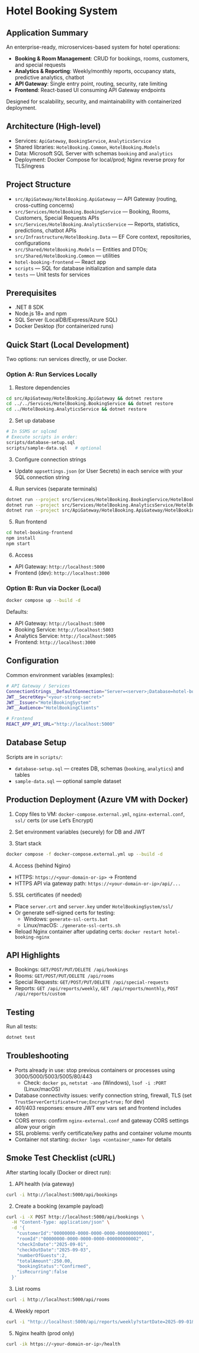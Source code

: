 # Hotel Booking System

## Application Summary
An enterprise-ready, microservices-based system for hotel operations:
- **Booking & Room Management**: CRUD for bookings, rooms, customers, and special requests
- **Analytics & Reporting**: Weekly/monthly reports, occupancy stats, predictive analytics, chatbot
- **API Gateway**: Single entry point, routing, security, rate limiting
- **Frontend**: React-based UI consuming API Gateway endpoints

Designed for scalability, security, and maintainability with containerized deployment.

## Architecture (High-level)
- Services: `ApiGateway`, `BookingService`, `AnalyticsService`
- Shared libraries: `HotelBooking.Common`, `HotelBooking.Models`
- Data: Microsoft SQL Server with schemas `booking` and `analytics`
- Deployment: Docker Compose for local/prod; Nginx reverse proxy for TLS/ingress

## Project Structure
- `src/ApiGateway/HotelBooking.ApiGateway` — API Gateway (routing, cross-cutting concerns)
- `src/Services/HotelBooking.BookingService` — Booking, Rooms, Customers, Special Requests APIs
- `src/Services/HotelBooking.AnalyticsService` — Reports, statistics, predictions, chatbot APIs
- `src/Infrastructure/HotelBooking.Data` — EF Core context, repositories, configurations
- `src/Shared/HotelBooking.Models` — Entities and DTOs; `src/Shared/HotelBooking.Common` — utilities
- `hotel-booking-frontend` — React app
- `scripts` — SQL for database initialization and sample data
- `tests` — Unit tests for services

## Prerequisites
- .NET 8 SDK
- Node.js 18+ and npm
- SQL Server (LocalDB/Express/Azure SQL)
- Docker Desktop (for containerized runs)

## Quick Start (Local Development)
Two options: run services directly, or use Docker.

### Option A: Run Services Locally
1) Restore dependencies
```bash
cd src/ApiGateway/HotelBooking.ApiGateway && dotnet restore
cd ../../Services/HotelBooking.BookingService && dotnet restore
cd ../HotelBooking.AnalyticsService && dotnet restore
```

2) Set up database
```bash
# In SSMS or sqlcmd
# Execute scripts in order:
scripts/database-setup.sql
scripts/sample-data.sql   # optional
```

3) Configure connection strings
- Update `appsettings.json` (or User Secrets) in each service with your SQL connection string

4) Run services (separate terminals)
```bash
dotnet run --project src/Services/HotelBooking.BookingService/HotelBooking.BookingService.csproj
dotnet run --project src/Services/HotelBooking.AnalyticsService/HotelBooking.AnalyticsService.csproj
dotnet run --project src/ApiGateway/HotelBooking.ApiGateway/HotelBooking.ApiGateway.csproj
```

5) Run frontend
```bash
cd hotel-booking-frontend
npm install
npm start
```

6) Access
- API Gateway: `http://localhost:5000`
- Frontend (dev): `http://localhost:3000`

### Option B: Run via Docker (Local)
```bash
docker compose up --build -d
```
Defaults:
- API Gateway: `http://localhost:5000`
- Booking Service: `http://localhost:5003`
- Analytics Service: `http://localhost:5005`
- Frontend: `http://localhost:3000`

## Configuration
Common environment variables (examples):
```bash
# API Gateway / Services
ConnectionStrings__DefaultConnection="Server=<server>;Database=hotel-booking-db;User Id=<user>;Password=<pwd>;TrustServerCertificate=true;Encrypt=true;"
JWT__SecretKey="<your-strong-secret>"
JWT__Issuer="HotelBookingSystem"
JWT__Audience="HotelBookingClients"

# Frontend
REACT_APP_API_URL="http://localhost:5000"
```

## Database Setup
Scripts are in `scripts/`:
- `database-setup.sql` — creates DB, schemas (`booking`, `analytics`) and tables
- `sample-data.sql` — optional sample dataset

## Production Deployment (Azure VM with Docker)
1) Copy files to VM: `docker-compose.external.yml`, `nginx-external.conf`, `ssl/` certs (or use Let’s Encrypt)

2) Set environment variables (securely) for DB and JWT

3) Start stack
```bash
docker compose -f docker-compose.external.yml up --build -d
```

4) Access (behind Nginx)
- HTTPS: `https://<your-domain-or-ip>` → Frontend
- HTTPS API via gateway path: `https://<your-domain-or-ip>/api/...`

5) SSL certificates (if needed)
- Place `server.crt` and `server.key` under `HotelBookingSystem/ssl/`
- Or generate self-signed certs for testing:
  - Windows: `generate-ssl-certs.bat`
  - Linux/macOS: `./generate-ssl-certs.sh`
- Reload Nginx container after updating certs: `docker restart hotel-booking-nginx`

## API Highlights
- Bookings: `GET/POST/PUT/DELETE /api/bookings`
- Rooms: `GET/POST/PUT/DELETE /api/rooms`
- Special Requests: `GET/POST/PUT/DELETE /api/special-requests`
- Reports: `GET /api/reports/weekly`, `GET /api/reports/monthly`, `POST /api/reports/custom`

## Testing
Run all tests:
```bash
dotnet test
```

## Troubleshooting
- Ports already in use: stop previous containers or processes using 3000/5000/5003/5005/80/443
  - Check: `docker ps`, `netstat -ano` (Windows), `lsof -i :PORT` (Linux/macOS)
- Database connectivity issues: verify connection string, firewall, TLS (set `TrustServerCertificate=true;Encrypt=true;` for dev)
- 401/403 responses: ensure JWT env vars set and frontend includes token
- CORS errors: confirm `nginx-external.conf` and gateway CORS settings allow your origin
- SSL problems: verify certificate/key paths and container volume mounts
- Container not starting: `docker logs <container_name>` for details

## Smoke Test Checklist (cURL)
After starting locally (Docker or direct run):

1) API health (via gateway)
```bash
curl -i http://localhost:5000/api/bookings
```

2) Create a booking (example payload)
```bash
curl -i -X POST http://localhost:5000/api/bookings \
  -H "Content-Type: application/json" \
  -d '{
    "customerId":"00000000-0000-0000-0000-000000000001",
    "roomId":"00000000-0000-0000-0000-000000000002",
    "checkInDate":"2025-09-01",
    "checkOutDate":"2025-09-03",
    "numberOfGuests":2,
    "totalAmount":250.00,
    "bookingStatus":"Confirmed",
    "isRecurring":false
  }'
```

3) List rooms
```bash
curl -i http://localhost:5000/api/rooms
```

4) Weekly report
```bash
curl -i "http://localhost:5000/api/reports/weekly?startDate=2025-09-01&endDate=2025-09-07"
```

5) Nginx health (prod only)
```bash
curl -ik https://<your-domain-or-ip>/health
```
